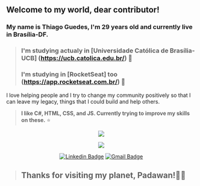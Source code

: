 ## Welcome to my world, dear contributor! 
### My name is Thiago Guedes, I'm 29 years old and currently live in Brasília-DF. 
> ### I'm studying actualy in [Universidade Católica de Brasília-UCB] (https://ucb.catolica.edu.br/) 🔭
> ### I'm studying in [RocketSeat] too (https://app.rocketseat.com.br/) 🎯

I love helping people and I try to change my community positively
so that I can leave my legacy, things that I could build and help others.

>**I like C#, HTML, CSS, and JS. Currently trying to improve my skills on these.** ⭐️

<p align="center">
  <img align="center" src="https://github-readme-stats.vercel.app/api?username=Guedesou&show_icons=true&theme=gruvbox"> 
</p>

<p align="center">
  <img align="center" src="https://github-readme-stats.vercel.app/api/top-langs/?username=Guedesou&layout=compact&theme=gruvbox"> 
</p>

<p align="center">
<a href="https://www.linkedin.com/in/guedesou/" target="blank"><img alt="Linkedin Badge" src="https://img.shields.io/badge/-Thiago%20Guedes-563D7C?style=flat-square&logo=Linkedin&logoColor=white&link=https://www.linkedin.com/in/guedesou/"/></a>
<a href="mailto:sradtsor@gmail.com" target="blank"><img alt="Gmail Badge" src="https://img.shields.io/badge/-sradtsor@gmail.com-563D7C?style=flat-square&logo=Gmail&logoColor=orange&link=mailto:sradtsor@gmail.com"/></a>
</p>

> ## Thanks for visiting my planet, Padawan!👨‍🚀
